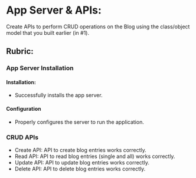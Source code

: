 # App Server & APIs:

Create APIs to perform CRUD operations on the Blog using the class/object model that you built earlier (in #1). 

## Rubric:

### App Server Installation 

#### Installation: 
- Successfully installs the app server. 

#### Configuration 
- Properly configures the server to run the application. 

### CRUD APIs 
- Create API: API to create blog entries works correctly. 
- Read API: API to read blog entries (single and all) works correctly. 
- Update API: API to update blog entries works correctly. 
- Delete API: API to delete blog entries works correctly. 